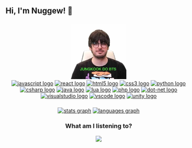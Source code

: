<h2 align="left">Hi, I'm Nuggew! 👋</h2>



###

<div align="center">
<img height="150" src="https://github.com/Nuggew/Nuggew/blob/main/me_irl.webp?raw=true"  />

<div>
  <a href="#"><img src="https://cdn.jsdelivr.net/gh/devicons/devicon/icons/javascript/javascript-original.svg" height="30" alt="javascript logo"  /></a>
  <a href="#"><img src="https://cdn.jsdelivr.net/gh/devicons/devicon/icons/react/react-original.svg" height="30" alt="react logo"  /></a>
  <a href="#"><img src="https://cdn.jsdelivr.net/gh/devicons/devicon/icons/html5/html5-original.svg" height="30" alt="html5 logo"  /></a>
  <a href="#"><img src="https://cdn.jsdelivr.net/gh/devicons/devicon/icons/css3/css3-original.svg" height="30" alt="css3 logo"  /></a>
  <a href="#"><img src="https://cdn.jsdelivr.net/gh/devicons/devicon/icons/python/python-original.svg" height="30" alt="python logo"  /></a>
  <a href="#"><img src="https://cdn.jsdelivr.net/gh/devicons/devicon/icons/csharp/csharp-original.svg" height="30" alt="csharp logo"  /></a>
  <a href="#"><img src="https://cdn.jsdelivr.net/gh/devicons/devicon/icons/java/java-original.svg" height="30" alt="java logo"  /></a>
  <a href="#"><img src="https://cdn.jsdelivr.net/gh/devicons/devicon/icons/lua/lua-original.svg" height="30" alt="lua logo"  /></a>
  <a href="#"><img src="https://cdn.jsdelivr.net/gh/devicons/devicon/icons/php/php-original.svg" height="30" alt="php logo"  /></a>
  <a href="#"><img src="https://cdn.jsdelivr.net/gh/devicons/devicon/icons/dot-net/dot-net-original.svg" height="30" alt="dot-net logo"  /></a>
  <a href="#"><img src="https://cdn.jsdelivr.net/gh/devicons/devicon/icons/visualstudio/visualstudio-plain.svg" height="30" alt="visualstudio logo"  /></a>
  <a href="#"><img src="https://cdn.jsdelivr.net/gh/devicons/devicon/icons/vscode/vscode-original.svg" height="30" alt="vscode logo"  /></a>
  <a href="#"><img src="https://cdn.jsdelivr.net/gh/devicons/devicon/icons/unity/unity-original.svg" height="30" alt="unity logo"  /></a>
</div>
</div>

###

<div align="center">
  <a href="#"><img src="https://github-readme-stats.vercel.app/api?username=Nuggew&hide_title=false&hide_rank=false&show_icons=true&include_all_commits=true&theme=tokyonight&hide_border=true" height="150" alt="stats graph"  /></a>
  <a href="#"><img src="https://github-readme-stats.vercel.app/api/top-langs?username=Nuggew&locale=en&hide_title=false&layout=compact&card_width=320&langs_count=5&theme=tokyonight&hide_border=true" height="150" alt="languages graph"  /></a>
</div>

###

<div align="center">
  <h3>What am I listening to?</h3>
  <a href="https://www.vercel.com/nuggew"><img src="https://github-ytmusic-status.vercel.app/?username=Nuggew"></img></a>
</div>

###

<!--<a href="#">
<div align="left">
  <a href="https://www.youtube.com/@nuggew"><img src="https://img.shields.io/static/v1?message=Youtube&logo=youtube&label=&color=FF0000&logoColor=white&labelColor=&style=for-the-badge" height="35" alt="youtube logo"  /></a>
  <a href="https://www.instagram.com/nuggeew"><img src="https://img.shields.io/static/v1?message=Instagram&logo=instagram&label=&color=E4405F&logoColor=white&labelColor=&style=for-the-badge" height="35" alt="instagram logo"  /></a>
  <a href="https://www.twitch.tv/nuggew"><img src="https://img.shields.io/static/v1?message=Twitch&logo=twitch&label=&color=9146FF&logoColor=white&labelColor=&style=for-the-badge" height="35" alt="twitch logo"  /></a>
  <a href="https://www.linkedin.com/in/nuggew"><img src="https://img.shields.io/static/v1?message=LinkedIn&logo=linkedin&label=&color=0077B5&logoColor=white&labelColor=&style=for-the-badge" height="35" alt="linkedin logo"  /></a>
</div>
</a>-->

<!--###

<br clear="both">

###

<div align="center">
  <a href="#"><img src="https://github-readme-activity-graph.vercel.app/graph?username=Nuggew&radius=16&theme=synthwave-84&area=true&order=5" height="300" alt="activity-graph graph"  /></a>
</div>

###-->
